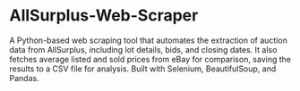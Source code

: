 # AllSurplus-Web-Scraper
A Python-based web scraping tool that automates the extraction of auction data from AllSurplus, including lot details, bids, and closing dates. It also fetches average listed and sold prices from eBay for comparison, saving the results to a CSV file for analysis. Built with Selenium, BeautifulSoup, and Pandas.
